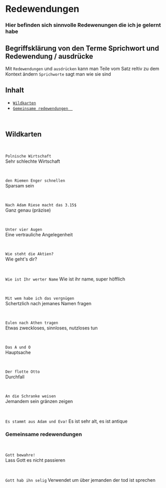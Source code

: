 # **Redewendungen**

### Hier befinden sich sinnvolle Redewenungen die ich je gelernt habe

## Begriffsklärung von den Terme Sprichwort und Redewendung  / ausdrücke

Mit `Redewendungen` und `ausdrücken` kann man Teile vom Satz reltiv zu dem Kontext ändern
`Sprichworte` sagt man wie sie sind  

## Inhalt

- [`Wildkarten`](#Wildkarten)
- [`Gemeinsame redewendungen  `](#gemeinsame-redewendungen)

<br>

## Wildkarten

<br>

`Polnische Wirtschaft`  
Sehr schlechte Wirtschaft

<br>

`den Riemen Enger schnellen`  
Sparsam sein

<br>

`Nach Adam Riese macht das 3.15$`  
Ganz genau (präzise)

<br>

`Unter vier Augen`  
Eine vertrauliche Angelegenheit

<br>

`Wie steht die Aktien?`  
Wie geht's dir?

<br>

`Wie ist Ihr werter Name`
Wie ist ihr name, super höfflich

<br>

`Mit wem habe ich das vergnügen`  
Schertzlich nach jemanes Namen fragen

<br>

`Eulen nach Athen tragen`  
Etwas zweckloses, sinnloses, nutzloses tun

<br>

`Das A und O`  
Hauptsache

<br>

`Der flotte Otto`  
Durchfall

<br>

`An die Schranke weisen`  
Jemandem sein gränzen zeigen

<br>

`Es stammt aus Adam und Eva!`
Es ist sehr alt, es ist antique

### Gemeinsame redewendungen  

<br>

`Gott bewahre!`  
Lass Gott es nicht passieren

<br>

`Gott hab ihn selig`
Verwendet um über jemanden der tod ist sprechen




